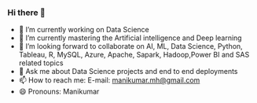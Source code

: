 ### Hi there 👋

- 🔭 I’m currently working on Data Science
- 🌱 I’m currently mastering the Artificial intelligence and Deep learning
- 👯 I’m looking forward to collaborate on AI, ML, Data Science, Python, Tableau, R, MySQL, Azure, Apache, Sapark, Hadoop,Power BI and SAS related topics
- 💬 Ask me about Data Science projects and end to end deployments
- 📫 How to reach me: E-mail: manikumar.mh@gmail.com
- 😄 Pronouns: Manikumar
